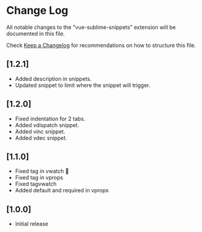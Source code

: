 # Change Log

All notable changes to the "vue-sublime-snippets" extension will be documented in this file.

Check [Keep a Changelog](http://keepachangelog.com/) for recommendations on how to structure this file.

## [1.2.1]

* Added description in snippets.
* Updated snippet to limit where the snippet will trigger.

## [1.2.0]

* Fixed indentation for 2 tabs.
* Added vdispatch snippet.
* Added vinc snippet.
* Added vdec snippet.


## [1.1.0]

* Fixed tag in vwatch 👀
* Fixed tag in vprops
* Fixed tagvwatch
* Added default and required in vprops


## [1.0.0]

* Initial release

